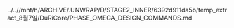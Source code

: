 ../..//mnt/h/ARCHIVE/.UNWRAP/D/STAGE2_INNER/6392d911da5b/temp_extract_8월7일/DuRiCore/PHASE_OMEGA_DESIGN_COMMANDS.md